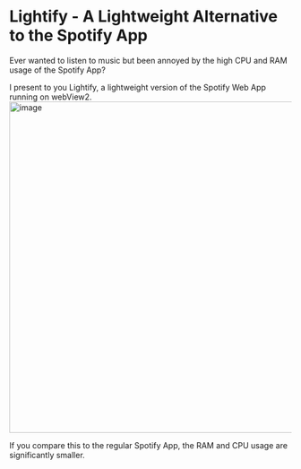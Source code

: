 # Lightify - A Lightweight Alternative to the Spotify App
Ever wanted to listen to music but been annoyed by the high CPU and RAM usage of the Spotify App?

I present to you Lightify, a lightweight version of the Spotify Web App running on webView2.
<img width="885" height="591" alt="image" src="https://github.com/user-attachments/assets/cdf1d47c-dae4-4255-bead-689b9a05bf1e" />

If you compare this to the regular Spotify App, the RAM and CPU usage are significantly smaller.

